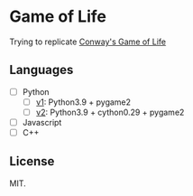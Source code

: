 # Game of Life

Trying to
replicate [Conway's Game of Life](https://en.wikipedia.org/wiki/Conway%27s_Game_of_Life)

## Languages

- [ ] Python
    - [ ] [v1](https://github.com/m5tfi/GameOfLife/blob/master/python/v1):
      Python3.9 + pygame2
    - [ ] [v2](https://github.com/m5tfi/GameOfLife/blob/master/python/v2):
      Python3.9 + cython0.29 + pygame2
- [ ] Javascript
- [ ] C++

## License

MIT.
